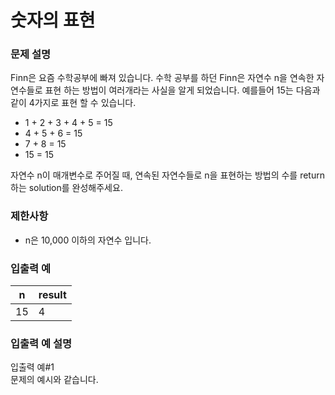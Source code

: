 숫자의 표현
===
### 문제 설명
Finn은 요즘 수학공부에 빠져 있습니다. 수학 공부를 하던 Finn은 자연수 n을 연속한 자연수들로 표현 하는 방법이 여러개라는 사실을 알게 되었습니다. 예를들어 15는 다음과 같이 4가지로 표현 할 수 있습니다.

+ 1 + 2 + 3 + 4 + 5 = 15
+ 4 + 5 + 6 = 15
+ 7 + 8 = 15
+ 15 = 15

자연수 n이 매개변수로 주어질 때, 연속된 자연수들로 n을 표현하는 방법의 수를 return하는 solution를 완성해주세요.

### 제한사항
+ n은 10,000 이하의 자연수 입니다.

### 입출력 예
|n|	result|
|---|---|
|15|	4|

### 입출력 예 설명
입출력 예#1  
문제의 예시와 같습니다.